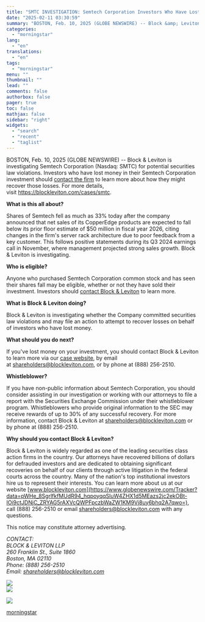 ```yaml
---
title: "SMTC INVESTIGATION: Semtech Corporation Investors Who Have Lost Money Should Contact Block & Leviton to Find Out How They Might Recover Money Through The Firm’s Investigation"
date: "2025-02-11 03:30:59"
summary: "BOSTON, Feb. 10, 2025 (GLOBE NEWSWIRE) -- Block &amp; Leviton is investigating Semtech Corporation (Nasdaq: SMTC) for potential securities law violations. Investors who have lost money in their Semtech Corporation investment should contact the firm to learn more about how they might recover those losses. For more details, visit https://blockleviton.com/cases/smtc...."
categories:
  - "morningstar"
lang:
  - "en"
translations:
  - "en"
tags:
  - "morningstar"
menu: ""
thumbnail: ""
lead: ""
comments: false
authorbox: false
pager: true
toc: false
mathjax: false
sidebar: "right"
widgets:
  - "search"
  - "recent"
  - "taglist"
---
```


BOSTON, Feb. 10, 2025 (GLOBE NEWSWIRE) -- Block & Leviton is investigating Semtech Corporation (Nasdaq: SMTC) for potential securities law violations. Investors who have lost money in their Semtech Corporation investment should [contact the firm](https://www.globenewswire.com/Tracker?data=ciWjHOaJvYywsVBkakBpylh39nFxAa8Hx55BqXadLXS309qTLkSd6eGC_TsIcuM6ZV3Kcfcw9l4JpSG9mGgsAB6hziiZy3P6YzUdb_OKxRc=) to learn more about how they might recover those losses. For more details, visit https://blockleviton.com/cases/smtc.

**What is this all about?**

Shares of Semtech fell as much as 33% today after the company announced that net sales of its CopperEdge products are expected to fall below its prior floor estimate of $50 million in fiscal year 2026, citing changes in the firm's server rack architecture due to poor feedback from a key customer. This follows positive statements during its Q3 2024 earnings call in November, where management projected strong sales growth. Block & Leviton is investigating.

**Who is eligible?**

Anyone who purchased Semtech Corporation common stock and has seen their shares fall may be eligible, whether or not they have sold their investment. Investors should [contact Block & Leviton](https://www.globenewswire.com/Tracker?data=ciWjHOaJvYywsVBkakBpyqYo_KZ95aN7OqAaw_O-d4GNNti6NQBkjWnbPPuRx6t-X_h1k55LlRr2IWG1_OctRJaCza7W3KapX1Dc3kjonB4VJNhoQaqPz7Gill1PHkC0) to learn more.

**What is Block & Leviton doing?**

Block & Leviton is investigating whether the Company committed securities law violations and may file an action to attempt to recover losses on behalf of investors who have lost money.

**What should you do next?**

If you've lost money on your investment, you should contact Block & Leviton to learn more via our [case website](https://www.globenewswire.com/Tracker?data=f016JYgaVRojweJVjj9wIN6SOdCZsobrPmrYP983E1JplNY3FzsUej8KOr2vt3pfqLhEUzcaB97LhGVb_vNR2XmIbYReK0HeWby_b0zPJAk=), by email at [shareholders@blockleviton.com](https://www.globenewswire.com/Tracker?data=ZA8U0KDEfgaT53JvtCTaYMdHcd8MV3D97oxzf1QTlJt80oWH_zPcdSRq87iOe70-ZUXO9Fk8LhN3WjjxfD24b6O4qpGblZXL_cpBcr59iUXlypqMpTgZX47_yaEN3dcd), or by phone at (888) 256-2510.

**Whistleblower?**

If you have non-public information about Semtech Corporation, you should consider assisting in our investigation or working with our attorneys to file a report with the Securities Exchange Commission under their whistleblower program. Whistleblowers who provide original information to the SEC may receive rewards of up to 30% of any successful recovery. For more information, contact Block & Leviton at [shareholders@blockleviton.com](https://www.globenewswire.com/Tracker?data=ZA8U0KDEfgaT53JvtCTaYMdHcd8MV3D97oxzf1QTlJu6kFrkkbsA1NsyPK8YICis8Q16GFuAglPu2XfzakQ-NtHUJmiGho-Xk1B-GKIWdzNRmoy5MCng3jHBgPRmt0Rc) or by phone at (888) 256-2510.

**Why should you contact Block & Leviton?**

Block & Leviton is widely regarded as one of the leading securities class action firms in the country. Our attorneys have recovered billions of dollars for defrauded investors and are dedicated to obtaining significant recoveries on behalf of our clients through active litigation in the federal courts across the country. Many of the nation's top institutional investors hire us to represent their interests. You can learn more about us at our website [www.blockleviton.com](https://www.globenewswire.com/Tracker?data=pWHe_8SgrlfkfMUdR94_hqpoyqqSluW4ZHX1d5MEazs2jc2ekOBt-IOi9ctJDNjC_ZRYAG5rAXVcQWPFpczbWaZW1KM9Vj8uy6bhq2A7qwo=), call (888) 256-2510 or email [shareholders@blockleviton.com](https://www.globenewswire.com/Tracker?data=ZA8U0KDEfgaT53JvtCTaYMdHcd8MV3D97oxzf1QTlJsIBkmBLUFHyePr8WehAd51t74uwwxpv6lJLr0UKePyaJh0zIwSXOG6K8Yyu7zm8Yk2KZsHFbS_tMduG6dvR-gt) with any questions.

This notice may constitute attorney advertising.

*CONTACT:*  
*BLOCK & LEVITON LLP*  
*260 Franklin St., Suite 1860*  
*Boston, MA 02110*  
*Phone: (888) 256-2510*  
*Email: [shareholders@blockleviton.com](https://www.globenewswire.com/Tracker?data=ZA8U0KDEfgaT53JvtCTaYMdHcd8MV3D97oxzf1QTlJtqdBlHiNf-ga80sTnpZEL7udognVIxdOGZwvPX46velqEICEj64dP0IrAmQTuM9EYWqnPhgfhFNnkAFWW1x9zn)*

 ![](https://www.globenewswire.com/newsroom/ti?nf=OTM1NTkyNiM2NzQzNzMzIzIwMTgxMTk=)   
 ![](https://ml.globenewswire.com/media/MWQxZTI2MjctM2MxNy00ZDkzLTkzODMtODdiYzI3YjgzMzVjLTEwMjk2OTA=/tiny/Block-Leviton-LLP.png)

 [![](https://ml.globenewswire.com/media/582f8ff5-dda1-458c-b0b6-cc833c566289/small/block-leviton-llp-logo.jpg)](https://www.globenewswire.com/NewsRoom/AttachmentNg/582f8ff5-dda1-458c-b0b6-cc833c566289)

[morningstar](https://www.morningstar.com/news/globe-newswire/9355926/smtc-investigation-semtech-corporation-investors-who-have-lost-money-should-contact-block-leviton-to-find-out-how-they-might-recover-money-through-the-firms-investigation)
